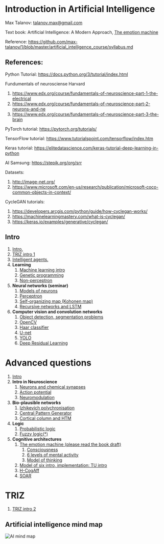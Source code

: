 # Introduction in Artificial Intelligence

Max Talanov: talanov.max@gmail.com

Text book: Artificial Intelligence: A Modern Approach, [The emotion machine](https://en.wikipedia.org/wiki/The_Emotion_Machine)

Reference: https://github.com/max-talanov/1/blob/master/artificial_intelligence_course/syllabus.md

## References:

Python Tutorial: https://docs.python.org/3/tutorial/index.html

Fundumentals of neurosciense Harvard 
1. https://www.edx.org/course/fundamentals-of-neuroscience-part-1-the-electrical
2. https://www.edx.org/course/fundamentals-of-neuroscience-part-2-neurons-and-ne
3. https://www.edx.org/course/fundamentals-of-neuroscience-part-3-the-brain

PyTorch tutorial: https://pytorch.org/tutorials/

TensorFlow tutorial: https://www.tutorialspoint.com/tensorflow/index.htm

Keras tutorial: https://elitedatascience.com/keras-tutorial-deep-learning-in-python

AI Samsung: https://stepik.org/org/srr

Datasets:
1. http://image-net.org/
1. https://www.microsoft.com/en-us/research/publication/microsoft-coco-common-objects-in-context/

CycleGAN tutorials: 
1. https://developers.arcgis.com/python/guide/how-cyclegan-works/
1. https://machinelearningmastery.com/what-is-cyclegan/
1. https://keras.io/examples/generative/cyclegan/


## Intro

1. [Intro.](../artificial_intelligence_course/intro.md)
1. [TRIZ intro 1](triz.md)
1. [Intelligent agents.](../artificial_intelligence_course/agents.md)
1. **Learning**
   1. [Machine learning intro](../artificial_intelligence_course/ml_intro.md)
   1. [Genetic programming](../artificial_intelligence_course/ga.md)
   1. [Non-perceptron](../artificial_intelligence_course/non_perceptron.md)
1. **Neural networks (seminar)** 
   1. [Models of neurons](../artificial_intelligence_course/nn_intro.md)
   1. [Perceptron](https://en.wikipedia.org/wiki/Perceptron)
   1. [Self-organizing map (Kohonen map)](https://en.wikipedia.org/wiki/Self-organizing_map)
   1. [Recursive networks and LSTM](https://en.wikipedia.org/wiki/Long_short-term_memory)
1. **Computer vision and convolution networks**
   1. [Object detection, segmentation problems](../artificial_intelligence_course/object_detection.md)
   1. [OpenCV](../artificial_intelligence_course/openCV.md)
   1. [Haar classifier](../artificial_intelligence_course/haar.md)
   1. [U-net](../artificial_intelligence_course/u-net.md)
   3. [YOLO](../artificial_intelligence_course/yolo.md)
   4. [Deep Residual Learning](../artificial_intelligence_course/resNet.md)

# Advanced questions 

1. [Intro](../artificial_intelligence_course/intro2.md)
1. **Intro in Neuroscience**
    1. [Neurons and chemical synapses](../affective_computing_course/neurons_and_chemical_synapses.md)
    1. [Action potential](../neuromorphic_computing_course/action_potential.md)
    1. [Neuromodulation](../affective_computing_course/neuromodulation.md)
1. **Bio-plausible networks**
   1. [Izhikevich polychronisation](../artificial_intelligence_course/izhi.md)
   1. [Central Pattern Generator](https://en.wikipedia.org/wiki/Central_pattern_generator)
   1. [Cortical column and HTM](https://github.com/max-talanov/1/blob/master/neuromorphic_computing_course/cortical_columns.md)
1. **Logic**
   1. [Probabilistic logic](../artificial_intelligence_course/pl.md)
   1. [Fuzzy logic(*)](https://en.wikipedia.org/wiki/Fuzzy_logic)
1. **Cognitive architectures**
   1. [The emotion machine (please read the book draft)](https://en.wikipedia.org/wiki/The_Emotion_Machine)
	  1. [Consciousness](https://github.com/max-talanov/1/blob/master/affective_computing_course/consciousness.md)
	  1. [6 levels of mental activity](https://github.com/max-talanov/1/blob/master/affective_computing_course/levels_of_mental_activities.md)
	  1. [Model of thinking](https://github.com/max-talanov/1/blob/master/affective_computing_course/thinking.md)
   1. [Model of six intro, implementation: TU intro](tu_intro.md)
   1. [H-CogAff](http://www.cs.bham.ac.uk/research/projects/cogaff/)
   1. [SOAR](https://en.wikipedia.org/wiki/Soar_(cognitive_architecture))
   
   
# TRIZ
1. [TRIZ intro 2](triz.md)


## Artificial intelligence mind map

![AI mind map](https://upload.wikimedia.org/wikipedia/commons/thumb/d/de/Complex_systems_organizational_map.jpg/1024px-Complex_systems_organizational_map.jpg)
